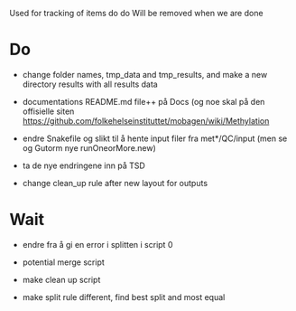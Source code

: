 Used for tracking of items do do
Will be removed when we are done

# Do
- change folder names, tmp_data and tmp_results, and make a new directory results with all results data

- documentations README.md file++ på Docs (og noe skal på den
  offisielle siten
  https://github.com/folkehelseinstituttet/mobagen/wiki/Methylation

- endre Snakefile og slikt til å hente input filer fra met*/QC/input (men se og Gutorm nye runOneorMore.new)

- ta de nye endringene inn på TSD

- change clean_up rule after new layout for outputs

# Wait
- endre fra å gi en error i splitten i script 0

- potential merge script

- make clean up script

- make split rule different, find best split and most equal
